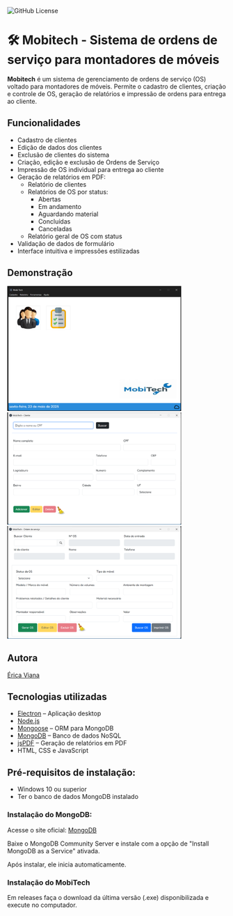 ![GitHub License](https://img.shields.io/github/license/ericaviana12/mobitech?style=flat-square&link=https%3A%2F%2Fgithub.com%2Fericaviana12%2Fmobitech%2Fblob%2Fmain%2FLICENSE)

# 🛠️ Mobitech - Sistema de ordens de serviço para montadores de móveis

**Mobitech** é um sistema de gerenciamento de ordens de serviço (OS) voltado para montadores de móveis. Permite o cadastro de clientes, criação e controle de OS, geração de relatórios e impressão de ordens para entrega ao cliente.

## Funcionalidades

- Cadastro de clientes
- Edição de dados dos clientes
- Exclusão de clientes do sistema
- Criação, edição e exclusão de Ordens de Serviço
- Impressão de OS individual para entrega ao cliente
- Geração de relatórios em PDF:
  - Relatório de clientes
  - Relatórios de OS por status:
    - Abertas
    - Em andamento
    - Aguardando material
    - Concluídas
    - Canceladas
  - Relatório geral de OS com status
- Validação de dados de formulário
- Interface intuitiva e impressões estilizadas

## Demonstração

<img src="src/public/img/pageHome.png" alt="Página Home" width="400"/>
<img src="src/public/img/pageCliente.png" alt="Página Cliente" width="400"/>
<img src="src/public/img/pageOs.png" alt="Página OS" width="400"/>

## Autora
[Érica Viana](https://github.com/ericaviana12)

## Tecnologias utilizadas

- [Electron](https://www.electronjs.org/) – Aplicação desktop
- [Node.js](https://nodejs.org/)
- [Mongoose](https://mongoosejs.com/) – ORM para MongoDB
- [MongoDB](https://www.mongodb.com/) – Banco de dados NoSQL
- [jsPDF](https://github.com/parallax/jsPDF) – Geração de relatórios em PDF
- HTML, CSS e JavaScript

## Pré-requisitos de instalação:
- Windows 10 ou superior
- Ter o banco de dados MongoDB instalado

### Instalação do MongoDB:
Acesse o site oficial:
[MongoDB](https://www.mongodb.com/try/download/community)

Baixe o MongoDB Community Server e instale com a opção de "Install MongoDB as a Service" ativada.

Após instalar, ele inicia automaticamente.

### Instalação do MobiTech
Em releases faça o download da última versão (.exe) disponibilizada e execute no computador.
